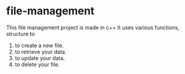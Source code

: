 # file-management
This file management project is made in c++
It uses various functions, structure to 
1. to create a new file.
2. to retrieve your data.
3. to update your data.
4. to delete your file.
